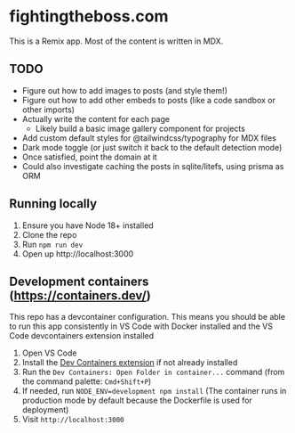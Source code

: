 # fightingtheboss.com

This is a Remix app. Most of the content is written in MDX.

## TODO
- Figure out how to add images to posts (and style them!)
- Figure out how to add other embeds to posts (like a code sandbox or other imports)
- Actually write the content for each page
  - Likely build a basic image gallery component for projects
- Add custom default styles for @tailwindcss/typography for MDX files
- Dark mode toggle (or just switch it back to the default detection mode)
- Once satisfied, point the domain at it
- Could also investigate caching the posts in sqlite/litefs, using prisma as ORM

## Running locally

1. Ensure you have Node 18+ installed
2. Clone the repo
3. Run `npm run dev`
4. Open up http://localhost:3000

## Development containers (https://containers.dev/)

This repo has a devcontainer configuration. This means you should be able to run this app
consistently in VS Code with Docker installed and the VS Code devcontainers extension installed

1. Open VS Code
2. Install the [Dev Containers extension](https://marketplace.visualstudio.com/items?itemName=ms-vscode-remote.remote-containers) if not already installed
3. Run the `Dev Containers: Open Folder in container...` command (from the command palette: `Cmd+Shift+P`)
4. If needed, run `NODE_ENV=development npm install` (The container runs in production mode by default because the Dockerfile is used for deployment)
4. Visit `http://localhost:3000`
